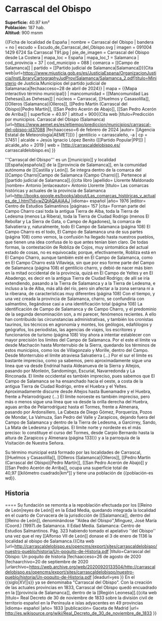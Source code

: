 # Carrascal del Obispo

**Superficie:** 40.97 km²  
**Población:** 187 hab.  
**Altitud:** 900 msnm  

{{Ficha de localidad de España
| nombre = Carrascal del Obispo
| bandera = no
| escudo = Escudo_de_Carrascal_del_Obispo.svg
| imagen = 091004 1429 6724 Sa Carrascal T91.jpg
| pie_de_imagen = Carrascal del Obispo desde La Costera
| mapa_loc = España
| mapa_loc_1 = Salamanca
| cod_provincia = 37
| cod_municipio = 088
| comarca = [[Campo de Salamanca]]
| partido = [[Partido judicial de Salamanca|Salamanca]]<ref name=mj>{{Cita web|url=https://www.mjusticia.gob.es/es/JusticiaEspana/OrganizacionJusticia/InstLibraryCartographyJudProv/Salamanca/Salamanca_2.pdf|título=Ministerio de Justicia.Municipios del partido judicial de Salamanaca|fechaacceso=28 de abril de 2024}}</ref>
| mapa = {{Mapa interactivo término municipal}}
| mancomunidad = [[Mancomunidad Las Dehesas|Las Dehesas]]
| núcleos = Carrascal, [[Huelmos y Casasolilla]], [[Olleros (Salamanca)|Olleros]], [[Pedro Martín (Carrascal del Obispo)|Pedro Martín]], [[San Pedro Acerón de Abajo]], [[San Pedro Acerón de Arriba]]
| superficie = 40.97
| altitud = 900<ref>{{Cita web |título=Predicción por municipios. Carrascal del Obispo (Salamanca) |url=https://www.aemet.es/es/eltiempo/prediccion/municipios/carrascal-del-obispo-id37088 |fechaacceso=6 de febrero de 2024 |autor= [[Agencia Estatal de Meteorología|AEMET]]}}</ref>
| gentilicio = carrascaleño, -a
| cp = 37451
| alcalde = Jesús Ignacio López Benito ([[Partido Popular|PP]])
| alcalde_año = 2019
| web = [http://carrascaldelobispo.es/ carrascaldelobispo.es]
}}

'''Carrascal del Obispo''' es un [[municipio]] y localidad [[España|española]] de la [[provincia de Salamanca]], en la comunidad autónoma de [[Castilla y León]]. Se integra dentro de la comarca del [[Campo Charro|Campo de Salamanca (Campo Charro)]]. Pertenece al [[partido judicial de Salamanca]].<ref name=ref_duplicada_1>{{cita libro |apellido= Llorente Maldonado |nombre= Antonio |enlaceautor= Antonio Llorente |título= Las comarcas históricas y actuales de la provincia de Salamanca |url=http://books.google.es/books/about/Las_comarcas_históricas_y_actuales_de_l.html?id=wZQtAQAAIAAJ |idioma= español |año= 1976 |editor= Centro de Estudios Salmantinos |páginas= 157 |cita= Forman parte del Campo Charro casi toda la antigua Tierra de Alba, toda la Tierra de Ledesma (menos La Ribera), toda la Tierra de Ciudad Rodrigo (menos El Rebollar y La Sierra de Gata, o Campo de Agadones), la comarca de Salvatierra y, naturalmente, todo El Campo de Salamanca (página 108) El Campo Charro es el todo, El Campo de Salamanca una de sus partes (página 108) como vemos, la confusión ha llegado hasta nuestros pueblos, que tienen una idea confusa de lo que antes tenían bien claro. De todas formas, la contestación de Robliza de Cojos, muy sintomática del actual estado de cosas, no es equivocada; porque, efectivamente, Robliza está en El Campo Charro, aunque también esté en El Campo de Salamanca, como en El Campo Charro está Villavieja, sin que por eso forme parte del Campo de Salamanca (página 108) el gentilicio charro, y debió de nacer más bien en la mitad occidental de la provincia, quizá en El Campo de Yeltes y en El Abadengo, es decir en la antigua Tierra de Ciudad Rodrigo; de allí se iría extendiendo, pasando a la Tierra de Salamanca y a la Tierra de Ledesma, e incluso a la de Alba, más allá del río, pero sin afectar a la zona serrana ni a la riberana, de características muy diferentes (página 108) Con el tiempo, y una vez creada la provincia de Salamanca, charro, se confundiría con salmantino, llegándose casi a una identificación total (página 108) La identificación de Campo de Salamanca y de Campo Charro, y el predominio de la segunda denominación son, a mi parecer, fenómenos recientes. A ello han contribuido las circunstancias administrativas, y también los cronistas taurinos, los técnicos en agronomía y montes, los geólogos, edafólogos y geógrafos, los periodistas, las agencias de viajes, los escritores y funcionarios de turismo (página 108) Voy ahora a intentar establecer con mayor precisión los límites del Campo de Salamanca. Por el este el límite va desde Machacón hasta Monterrubio de la Sierra, quedando los términos de estos municipios, como los de Villagonzalo y Morille, dentro del Campo. Desde Monterrubio el límite atraviesa Salvatierra (…) Por el sur el límite es bastante impreciso, como ya sabemos, pero aproximadamente sigue una línea que va desde Endrinal hasta Aldeanueva de la Sierra y Altejos, pasando por Monleón, Sandomingo, Escurial, Navarredonda y La Rinconada. El límite occidental es también impreciso, pues sabemos que El Campo de Salamanca se ha ensanchado hacia el oeste, a costa de la antigua Tierra de Ciudad Rodrigo, entre el Huebra y el Yeltes. Aproximadamente discurre desde Altejos hasta Buenamadre y el Huebra, frente a Pelarrodríguez (...) El límite noroeste es también impreciso, pero más o menos sigue una línea que va desde la orilla derecha del Huebra, aguas arriba de Pelarrodríguez hasta el Tormes, frente a Almenara, pasando por Ardonsillero, La Cabeza de Diego Gómez, Porqueriza, Pozos de Mondar, La Valmuza, San Pedro del Valle y Zarapicos, dejando fuera del Campo de Salamanca y dentro de la Tierra de Ledesma, a Garcirrey, Sando, La Mata de Ledesma y Golpejas. El límite norte y nordeste es el más preciso: lo constituye el curso del Tormes, desde Carpio Bernardo hasta la altura de Zarapicos y Almenara (página 133)}}</ref> y a la parroquia de la Visitación de Nuestra Señora.

Su término municipal está formado por las localidades de Carrascal, [[Huelmos y Casasolilla]], [[Olleros (Salamanca)|Olleros]], [[Pedro Martín (Carrascal del Obispo)|Pedro Martín]], [[San Pedro Acerón de Abajo]] y [[San Pedro Acerón de Arriba]], ocupa una superficie total de 40,97&nbsp;[[kilómetro cuadrado|km²]] y tiene una población de {{población-es wd}}.

## Historia

====
Su fundación se remonta a la repoblación efectuada por los [[Reino de León|reyes de León]] en la Edad Media, quedando integrada la localidad en el cuarto de Corvacera de la jurisdicción de [[Salamanca]], dentro del [[Reino de León]], denominándose ''Aldea del Obispo'',<ref>Mínguez, José María (Coord.) (1997).de Salamanca. II Edad Media. Salamanca: Centro de Estudios Salmantinos. Pág. 323</ref> habiendo tomado el apelativo ''del Obispo'' una vez que el rey [[Alfonso VII de León]] donase el 3 de enero de 1136 la localidad al obispo de Salamanca.<ref>{{Cita web |url=http://carrascaldelobispo.es/opencms/export/sites/carrascaldelobispo/nuestro-pueblo/historia/Un-poquito-de-Historia.pdf |título=Carrascal del Obispo: Un poquito de historia |fechaacceso=26 de agosto de 2020 |fechaarchivo=20 de septiembre de 2020 |urlarchivo=https://web.archive.org/web/20200920133504/http://carrascaldelobispo.es/opencms/export/sites/carrascaldelobispo/nuestro-pueblo/historia/Un-poquito-de-Historia.pdf |deadurl=yes }}</ref> En el {{siglo|XV||s}} ya se denominaba "Carrascal del Obispo". Con la creación de las actuales provincias en 1833, Carrascal del Obispo quedó encuadrado en la [[provincia de Salamanca]], dentro de la [[Región Leonesa]].<ref>{{cita web |título= Real Decreto de 30 de noviembre de 1833 sobre la división civil de territorio español en la Península e islas adyacentes en 49 provincias |idioma= español |año= 1833 |publicación= Gaceta de Madrid |url= http://es.wikisource.org/wiki/Real_Decreto_de_30_de_noviembre_de_1833 }}</ref>